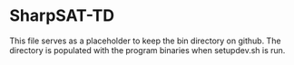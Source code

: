 # SharpSAT-TD

This file serves as a placeholder to keep the bin directory on github.
The directory is populated with the program binaries when setupdev.sh
is run.
